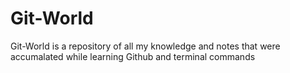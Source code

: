 # Git-World
Git-World is a repository of all my knowledge and notes that were accumalated while learning Github and terminal commands
